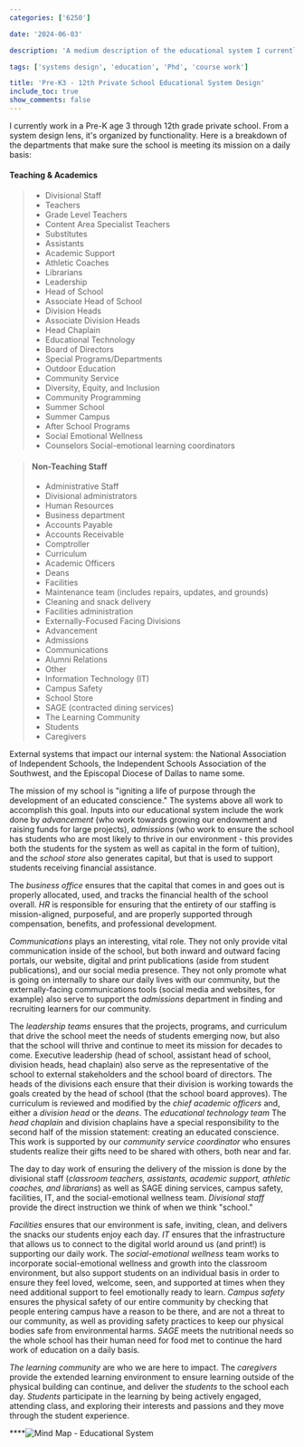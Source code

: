```yaml
---
categories: ['6250']

date: '2024-06-03'

description: 'A medium description of the educational system I currently work in.'

tags: ['systems design', 'education', 'Phd', 'course work']

title: 'Pre-K3 - 12th Private School Educational System Design'
include_toc: true
show_comments: false
---
```


I currently work in a Pre-K age 3 through 12th grade private school. From a system design lens, it's organized by functionality. Here is a breakdown of the departments that make sure the school is meeting its mission on a daily basis:

#### Teaching & Academics
> - Divisional Staff
> - Teachers
> - Grade Level Teachers
> - Content Area Specialist Teachers
> - Substitutes
> - Assistants
> - Academic Support
> - Athletic Coaches
> - Librarians
> - Leadership
> - Head of School
> - Associate Head of School
> - Division Heads
> - Associate Division Heads
> - Head Chaplain
> - Educational Technology
> - Board of Directors
> - Special Programs/Departments
> - Outdoor Education
> - Community Service
> - Diversity, Equity, and Inclusion
> - Community Programming
> - Summer School
> - Summer Campus
> - After School Programs
> - Social Emotional Wellness
> - Counselors
>  Social-emotional learning coordinators

> #### Non-Teaching Staff
> - Administrative Staff
> - Divisional administrators
> - Human Resources
> - Business department
> - Accounts Payable
> - Accounts Receivable
> - Comptroller
> - Curriculum
> - Academic Officers
> - Deans
> - Facilities
> - Maintenance team (includes repairs, updates, and grounds)
> - Cleaning and snack delivery
> - Facilities administration
> - Externally-Focused Facing Divisions
> - Advancement
> - Admissions
> - Communications
> - Alumni Relations
> - Other
> - Information Technology (IT)
> - Campus Safety
> - School Store
> - SAGE (contracted dining services)
> - The Learning Community
> - Students
> - Caregivers

External systems that impact our internal system: the National Association of Independent Schools, the Independent Schools Association of the Southwest, and the Episcopal Diocese of Dallas to name some.

The mission of my school is "igniting a life of purpose through the development of an educated conscience." The systems above all work to accomplish this goal. Inputs into our educational system include the work done by *advancement* (who work towards growing our endowment and raising funds for large projects), *admissions* (who work to ensure the school has students who are most likely to thrive in our environment - this provides both the students for the system as well as capital in the form of tuition), and the *school store* also generates capital, but that is used to support students receiving financial assistance.

The *business office* ensures that the capital that comes in and goes out is properly allocated, used, and tracks the financial health of the school overall. *HR* is responsible for ensuring that the entirety of our staffing is mission-aligned, purposeful, and are properly supported through compensation, benefits, and professional development.

*Communications* plays an interesting, vital role. They not only provide vital communication inside of the school, but both inward and outward facing portals, our website, digital and print publications (aside from student publications), and our social media presence. They not only promote what is going on internally to share our daily lives with our community, but the externally-facing communications tools (social media and websites, for example) also serve to support the *admissions* department in finding and recruiting learners for our community.

The *leadership teams* ensures that the projects, programs, and curriculum that drive the school meet the needs of students emerging now, but also that the school will thrive and continue to meet its mission for decades to come. Executive leadership (head of school, assistant head of school, division heads, head chaplain) also serve as the representative of the school to external stakeholders and the school board of directors. The heads of the divisions each ensure that their division is working towards the goals created by the head of school (that the school board approves). The curriculum is reviewed and modified by the *chief academic officers* and, either a *division head* or the *deans*. The *educational technology team* The *head chaplain* and division chaplains have a special responsibility to the second half of the mission statement: creating an educated conscience. This work is supported by our *community service coordinator* who ensures students realize their gifts need to be shared with others, both near and far.

The day to day work of ensuring the delivery of the mission is done by the divisional staff (*classroom teachers, assistants, academic support, athletic coaches, and librarians*) as well as SAGE dining services, campus safety, facilities, IT, and the social-emotional wellness team. *Divisional staff* provide the direct instruction we think of when we think "school."

*Facilities* ensures that our environment is safe, inviting, clean, and delivers the snacks our students enjoy each day. *IT* ensures that the infrastructure that allows us to connect to the digital world around us (and print!) is supporting our daily work. The *social-emotional wellness* team works to incorporate social-emotional wellness and growth into the classroom environment, but also support students on an individual basis in order to ensure they feel loved, welcome, seen, and supported at times when they need additional support to feel emotionally ready to learn. *Campus safety* ensures the physical safety of our entire community by checking that people entering campus have a reason to be there, and are not a threat to our community, as well as providing safety practices to keep our physical bodies safe from environmental harms. *SAGE* meets the nutritional needs so the whole school has their human need for food met to continue the hard work of education on a daily basis.

*The learning community* are who we are here to impact. The *caregivers* provide the extended learning environment to ensure learning outside of the physical building can continue, and deliver the *students* to the school each day. *Students* participate in the learning by being actively engaged, attending class, and exploring their interests and passions and they move through the student experience.

****![Mind Map - Educational System](https://github.com/meganblibrarian/PhDWebsite/assets/148710817/ed70a353-fc7d-4891-ad00-b33ac60f9340)

